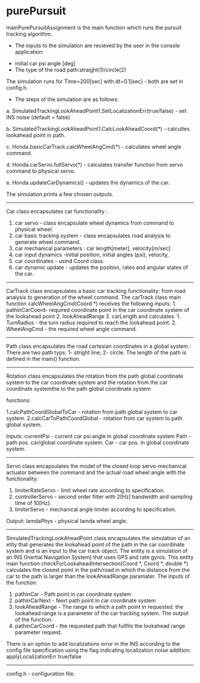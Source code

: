 # purePursuit

mainPurePursuitAssignment is the main function which runs the pursuit tracking algorithm.

* The inputs to the simulation are recieved by the user in the console application:

- initial car psi angle [deg]
- The type of the road path:straight(1)/circle(2)

The simulation runs for  Time=200[sec] with dt=0.1[sec] -  both are set in config.h.

* The steps of the simulation are as follows:

a. SimulatedTrackingLookAheadPoint1.SetLocalizationErr(true/false)
    - set INS noise (default = false)
    
b. SimulatedTrackingLookAheadPoint1.CalcLookAheadCoord(*) 
    - calcultes lookahead point in path.
    
c. Honda.basicCarTrack.calcWheelAngCmd(*)  - calculates  wheel angle command.

d. Honda.carServo.fullServo(*) - calculates transfer function from servo command to physical servo.

e. Honda.updateCarDynamics()   - updates the dynamics of the car.

The simulation prints a few chosen outputs.


-----------------------------------------------------------------------------------

Car class encapsulates car functionality :
1. car servo - class encapsulate wheel dynamics from command to physical wheel.
2. car basic tracking system - class encapsulates road analysis to generate wheel command.
3. car mechanical parameters : car length[meter], velocity[m/sec]
4. car input dynamics -initial position, initial angles (psi), velocity,
5. car coordinates - usind Coord class.
6. car dynamic update - updates the position, rates  and angular states of the car.

----------------------------------------------------------------------------------



CarTrack class encapsulates a basic car tracking functionality:
from  road analysis to generation of the wheel command.
The carTrack class main function calcWheelAngCmd(Coord *) receives the following inputs:
	1. pathinCarCoord- required coordinate point in the car coordinate system of the lookahead point
	2. lookAheadRange
	3. carLength
and calculates:
	1. TurnRadius - the turn radius required to reach the lookahead point.
	2. WheelAngCmd - the required wheel angle  command.

  
------------------------------------------------------------------------------------

Path class encapsulates the road cartesian coordinates in a global system :
There are two path typs: 1- stright line; 2- circle.
The  length of the path is defined in the main() function.



-----------------------------------------------------------------------------------------

Rotation class encapsulates the rotation from the path global coordinate system to the car coordinate system 
and  the rotation from  the car coordinate systemthe to the path global coordinate system 

functions:

1.calcPathCoordGlobalToCar - rotation from path global system to car system.
2.calcCarToPathCoordGlobal - rotation from car system to path global system.

Inputs:
currentPsi - current car psi angle in global coordinate system
Path - path pos. car/global coordinate system.
Car - car pos. in global coordinate system.

----------------------------------------------------------------------------------



Servo class encapsulates the model of the  closed loop servo-mechanical actuator between the command and
     the actual road wheel angle with the functionality:

1. limiterRateServo - limit wheel rate according to specification.
2. controllerServo  - second order filter with 2[Hz] bandwidth and sampling time of 10[Hz].
3. limiterServo     - mechanical angle limiter according to specification.


Output: 
	 lamdaPhys - physical lamda wheel angle.
	 
--------------------------------------------------------------------------


SimulatedTrackingLookAheadPoint class encapsulates the simulation of an etity that generates the 
lookahead point of the path in the car coordinate system and is an input to the car track object.
The entity is a simulation of an INS (Inertial Navigation System) that uses GPS and rate gyros.
This entity main function checkForLookaheadIntersection(Coord *, Coord *, double *)
calculates the closest point in the path/road in which the distance from the car to the path is
larger than the lookAheadRange paramater.
The inputs of the function:
1. pathinCar - Path point in car coordinate system
2. pathinCarNext - Next path point in car coordinate system
3. lookAheadRange - The  range to which a path point in requested. the lookahead range is a parameter of the car tracking system.
The output of the function:
1. pathinCarCoord - the requested path that fullfils the lookahead range parameter request.

There is an option to add localizations error in the INS according to the config file specification
using the flag indicating localization noise addition:
applyLocalizationErr  true/false

---------------------------------------------------------------------------

config.h - configuration file.
